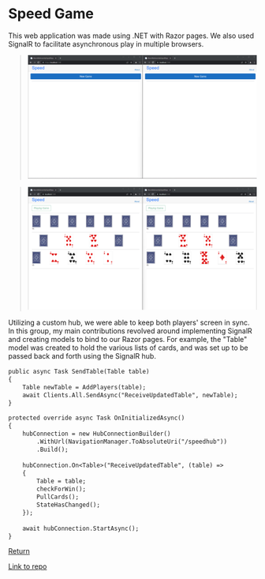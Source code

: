 # Speed Game

This web application was made using .NET with Razor pages. We also used SignalR to facilitate asynchronous play in multiple browsers.

>![Speed game snapshot](/docs/assets/speed-1.png)

>![Speed game in progress snapshot](/docs/assets/speed-2.png)

Utilizing a custom hub, we were able to keep both players' screen in sync. In this group, my main contributions revolved around implementing SignalR and creating models to bind to our Razor pages. For example, the "Table" model was created to hold the various lists of cards, and was set up to be passed back and forth using the SignalR hub.

```
public async Task SendTable(Table table)
{
    Table newTable = AddPlayers(table);
    await Clients.All.SendAsync("ReceiveUpdatedTable", newTable);
}
```

```
protected override async Task OnInitializedAsync()
{
    hubConnection = new HubConnectionBuilder()
        .WithUrl(NavigationManager.ToAbsoluteUri("/speedhub"))
        .Build();

    hubConnection.On<Table>("ReceiveUpdatedTable", (table) =>
    {
        Table = table;
        checkForWin();
        PullCards();
        StateHasChanged();
    });

    await hubConnection.StartAsync();
}
```

[Return](https://seanafoster.github.io/index)

[Link to repo](https://github.com/Chase-CK/Speed)